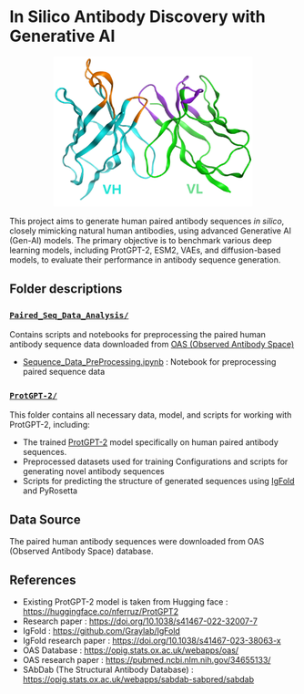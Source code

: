 # In Silico Antibody Discovery with Generative AI


<p align="center">
<img src="Paired_Seq_Data_Analysis/AB_Repo_page_4.png" alt="Image" width="350"/>
</p>

This project aims to generate human paired antibody sequences _in silico_, closely mimicking natural human antibodies, using advanced Generative AI (Gen-AI) models. The primary objective is to benchmark various deep learning models, including ProtGPT-2, ESM2, VAEs, and diffusion-based models, to evaluate their performance in antibody sequence generation.

## Folder descriptions 
### [`Paired_Seq_Data_Analysis/`](./Paired_Seq_Data_Analysis/)
Contains scripts and notebooks for preprocessing the paired human antibody sequence data downloaded from [OAS (Observed Antibody Space)](https://opig.stats.ox.ac.uk/webapps/oas/)

- [Sequence_Data_PreProcessing.ipynb](./Paired_Seq_Data_Analysis/Sequence_Data_PreProcessing.ipynb) : Notebook for preprocessing paired sequence data

### [`ProtGPT-2/`](./ProtGPT-2/)
This folder contains all necessary data, model, and scripts for working with ProtGPT-2, including:

- The trained [ProtGPT-2](./ProtGPT-2/models/protgpt2_antibody_model/) model specifically on human paired antibody sequences.
- Preprocessed datasets used for training
Configurations and scripts for generating novel antibody sequences
- Scripts for predicting the structure of generated sequences using [IgFold](https://github.com/Graylab/IgFold) and PyRosetta

## Data Source
The paired human antibody sequences were downloaded from OAS (Observed Antibody Space) database.


## References
- Existing ProtGPT-2 model is taken from Hugging face : https://huggingface.co/nferruz/ProtGPT2
- Research paper : https://doi.org/10.1038/s41467-022-32007-7
- IgFold : https://github.com/Graylab/IgFold
- IgFold research paper : https://doi.org/10.1038/s41467-023-38063-x
- OAS Database : https://opig.stats.ox.ac.uk/webapps/oas/
- OAS research paper : https://pubmed.ncbi.nlm.nih.gov/34655133/
- SAbDab (The Structural Antibody Database) : https://opig.stats.ox.ac.uk/webapps/sabdab-sabpred/sabdab

